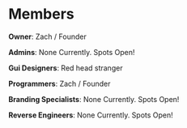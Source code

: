# Members

**Owner**: Zach / Founder

**Admins**: None Currently. Spots Open!

**Gui Designers**: Red head stranger

**Programmers**: Zach / Founder

**Branding Specialists**: None Currently. Spots Open!

**Reverse Engineers**: None Currently. Spots Open! 
